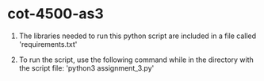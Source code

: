 # cot-4500-as3

1. The libraries needed to run this python script are included in a file called 'requirements.txt'

2. To run the script, use the following command while in the directory with the script file: 'python3 assignment_3.py'
